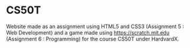 # CS50T
Website made as an assignment using HTML5 and CSS3 (Assignment 5 : Web Development) and a game made using https://scratch.mit.edu (Assignment 6 : Programming) for the course CS50T under HardvardX.
